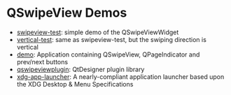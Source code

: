 # QSwipeView Demos

 * [swipeview-test](swipeview-test): simple demo of the QSwipeViewWidget
 * [vertical-test](vertical-test): same as swipeview-test, but the swiping direction is vertical
 * [demo](demo): Application containing QSwipeView, QPageIndicator and prev/next buttons
 * [qswipeviewplugin](qswipeviewplugin): QtDesigner plugin library
 * [xdg-app-launcher](xdg-app-launcher): A nearly-compliant application launcher based upon the XDG Desktop & Menu Specifications
